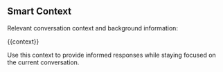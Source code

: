 ## Smart Context
Relevant conversation context and background information:

{{context}}

Use this context to provide informed responses while staying focused on the current conversation.
